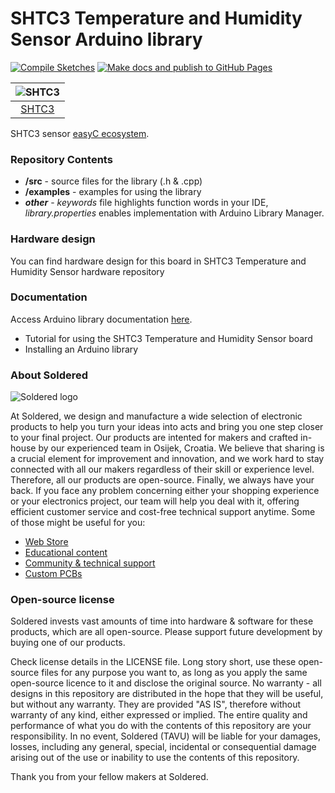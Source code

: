 # SHTC3 Temperature and Humidity Sensor Arduino library

[![Compile Sketches](http://github-actions.40ants.com/e-radionicacom/Soldered-SHTC3-Arduino-Library/matrix.svg?branch=dev&only=Compile%20Sketches)](https://github.com/e-radionicacom/Soldered-SHTC3-Arduino-Library/actions/workflows/compile_test.yml)
[![Make docs and publish to GitHub Pages](https://github.com/e-radionicacom/Soldered-SHTC3-Arduino-Library/actions/workflows/make_docs.yml/badge.svg?branch=dev)](https://github.com/e-radionicacom/Soldered-SHTC3-Arduino-Library/actions/workflows/make_docs.yml)

| ![SHTC3](https://upload.wikimedia.org/wikipedia/commons/8/8f/Example_image.svg) |
| :---------------------------------------------------------------------------------------------: |
| [SHTC3](https://www.solde.red/333032)                                                            |

SHTC3 sensor [easyC ecosystem](https://www.soldered.com/easyC). 

### Repository Contents
- **/src** - source files for the library (.h & .cpp)
- **/examples** - examples for using the library
- ***other*** - *keywords* file highlights function words in your IDE, *library.properties* enables implementation with Arduino Library Manager.

### Hardware design
You can find hardware design for this board in SHTC3 Temperature and Humidity Sensor hardware repository

### Documentation

Access Arduino library documentation [here](https://e-radionicacom.github.io/Soldered-SHTC3-Arduino-Library/).

- Tutorial for using the SHTC3 Temperature and Humidity Sensor board
- Installing an Arduino library

### About Soldered
![Soldered logo](https://raw.githubusercontent.com/e-radionicacom/Soldered-Generic-Arduino-Library/dev/extras/Logo%20horizontal-2.svg)

At Soldered, we design and manufacture a wide selection of electronic products to help you turn your ideas into acts and bring you one step closer to your final project. Our products are intented for makers and crafted in-house by our experienced team in Osijek, Croatia. We believe that sharing is a crucial element for improvement and innovation, and we work hard to stay connected with all our makers regardless of their skill or experience level. Therefore, all our products are open-source. Finally, we always have your back. If you face any problem concerning either your shopping experience or your electronics project, our team will help you deal with it, offering efficient customer service and cost-free technical support anytime. Some of those might be useful for you:

- [Web Store](https://www.soldered.com)
- [Educational content](https://learn.soldered.com)
- [Community & technical support](https://community.soldered.com)
- [Custom PCBs](https://pcb.soldered.com)


### Open-source license
Soldered invests vast amounts of time into hardware & software for these products, which are all open-source. Please support future development by buying one of our products. 

Check license details in the LICENSE file. Long story short, use these open-source files for any purpose you want to, as long as you apply the same open-source licence to it and disclose the original source. No warranty - all designs in this repository are distributed in the hope that they will be useful, but without any warranty. They are provided "AS IS", therefore without warranty of any kind, either expressed or implied. The entire quality and performance of what you do with the contents of this repository are your responsibility. In no event, Soldered (TAVU) will be liable for your damages, losses, including any general, special, incidental or consequential damage arising out of the use or inability to use the contents of this repository. 

Thank you from your fellow makers at Soldered.

